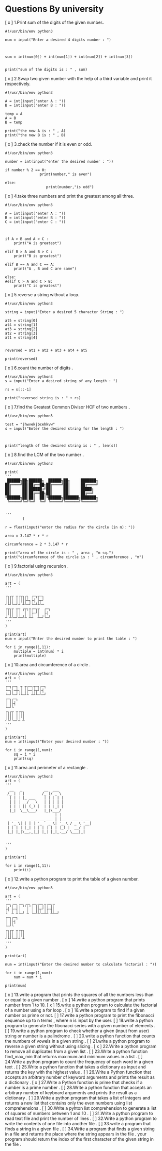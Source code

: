 

# Questions By university

[ x ] 1.Print sum of the digits of the given number..
```
#!/usr/bin/env python3

num = input("Enter a desired 4 digits number : ")



sum = int(num[0]) + int(num[1]) + int(num[2]) + int(num[3])


print("sum of the digits is : " , sum)

```
[ x ] 2.Swap two given number with the help of a third variable and print it respectively.
```
#!/usr/bin/env python3

A = int(input("enter A : "))
B = int(input("enter B : "))

temp = A
A = B 
B = temp

print("the new A is : " , A)
print("the new B is : " , B)

```
[ x ] 3.check the number if it is even or odd.
```
#!/usr/bin/env python3

number = int(input("enter the desired number : "))

if number % 2 == 0:
                print(number," is even")

else:
                   print(number,"is odd")

```
[ x ] 4.take three numbers and print the greatest among all three.
```
#!/usr/bin/env python3

A = int(input("enter A : "))
B = int(input("enter B : "))
C = int(input("enter C : "))



if A > B and A > C :
    print("A is greatest")

elif B > A and B > C :
    print("B is greatest")

elif B == A and C == A:
    print("A , B and C are same")

else:
#elif C > A and C > B:
    print("C is greatest")

```
[ x ] 5.reverse a string without a loop.
```
#!/usr/bin/env python3

string = input("Enter a desired 5 character String : ")

at5 = string[0]
at4 = string[1]
at3 = string[2]
at2 = string[3]
at1 = string[4]


reversed = at1 + at2 + at3 + at4 + at5

print(reversed)

```
[ x ] 6.count the number of digits .
```
#!/usr/bin/env python3
s = input("Enter a desired string of any length : ")

rs = s[::-1]

print("reversed string is : " + rs)

```
[ x ] 7.find the Greatest Common Divisor HCF of two numbers .
```
#!/usr/bin/env python3

test = "jhwvekjbcehkvw"
s = input("Enter the desired string for the length : ")



print("length of the desired string is : " , len(s))

```
[ x ] 8.find the LCM of the two number .
```
#!/usr/bin/env python3

print(
'''
 ██████╗██╗██████╗  ██████╗██╗     ███████╗
██╔════╝██║██╔══██╗██╔════╝██║     ██╔════╝
██║     ██║██████╔╝██║     ██║     █████╗  
██║     ██║██╔══██╗██║     ██║     ██╔══╝  
╚██████╗██║██║  ██║╚██████╗███████╗███████╗
 ╚═════╝╚═╝╚═╝  ╚═╝ ╚═════╝╚══════╝╚══════╝
                                           

'''
        )

r = float(input("enter the radius for the circle (in m): "))

area = 3.147 * r * r 

circumference = 2 * 3.147 * r 

print("area of the circle is : " , area , "m sq.")
print("circumference of the circle is : " , circumference , "m")

```
[ x ] 9.factorial using recursion .
```
#!/usr/bin/env python3

art = (
'''

┌┐┌┬ ┬┌┬┐┌┐ ┌─┐┬─┐   
││││ ││││├┴┐├┤ ├┬┘   
┘└┘└─┘┴ ┴└─┘└─┘┴└─   
┌┬┐┬ ┬┬ ┌┬┐┬┌─┐┬  ┌─┐
││││ ││  │ │├─┘│  ├┤ 
┴ ┴└─┘┴─┘┴ ┴┴  ┴─┘└─┘
'''
)

print(art)
num = input("Enter the desired number to print the table : ")

for i in range(1,11):
    multiple = int(num) * i
    print(multiple)

```
[ x ] 10.area and circumference of a circle .
```
#!/usr/bin/env python3
art = (
'''
┌─┐┌─┐ ┬ ┬┌─┐┬─┐┌─┐
└─┐│─┼┐│ │├─┤├┬┘├┤ 
└─┘└─┘└└─┘┴ ┴┴└─└─┘
┌─┐┌─┐             
│ │├┤              
└─┘└               
┌┐┌┬ ┬┌┬┐          
││││ ││││          
┘└┘└─┘┴ ┴
'''
)

print(art)
num = int(input("Enter your desired number : "))

for i in range(1,num):
    sq = i * i
    print(sq)

```
[ x ] 11.area and perimeter of a rectangle . 
```
#!/usr/bin/env python3
art = (
'''
  __   _          __  ___               
 /_ | | |        /_ |/ _ \              
  | | | |_ ___    | | | | |             
  | | | __/ _ \   | | | | |             
  | | | || (_) |  | | |_| |             
  |_|  \__\___/   |_|\___/              
                       | |              
  _ __  _   _ _ __ ___ | |__   ___ _ __ 
 | '_ \| | | | '_ ` _ \| '_ \ / _ \ '__|
 | | | | |_| | | | | | | |_) |  __/ |   
 |_| |_|\__,_|_| |_| |_|_.__/ \___|_|   
                                        

'''
)

print(art)

for i in range(1,11):
    print(i)
```
[ x ] 12.write a python program to print the table of a given number.
```
#!/usr/bin/env python3

art = (
'''
┌─┐┌─┐┌─┐┌┬┐┌─┐┬─┐┬┌─┐┬  
├┤ ├─┤│   │ │ │├┬┘│├─┤│  
└  ┴ ┴└─┘ ┴ └─┘┴└─┴┴ ┴┴─┘
┌─┐┌─┐                   
│ │├┤                    
└─┘└                     
┌┐┌┬ ┬┌┬┐                
││││ ││││                
┘└┘└─┘┴ ┴
'''
)

print(art)

num = int(input("Enter the desired number to calculate factorial : "))

for i in range(1,num):
    num = num * i

print(num)

```
[ x ] 13.write a program that prints the squares of all the numbers less than or equal to a given number .
[ x ] 14.write a python program that prints number from 1 to 10.
[ x ] 15.write a python program to calculate the factorial of a number using a for loop .
[ x ] 16.write a program to find if a given number os prime or not.
[  ] 17.write a python program to print the fibonacci sequence up to n terms , where n is input by the user.
[  ] 18.write a python program to generate the fibonacci series with a given number of elements .
[  ] 19.write a python program to check whether a given (input from user) string or number is a palindrome .
[  ] 20.write a python function that counts the numbers of vowels in a given string .
[  ] 21.write a python program to reverse a given string without using slicing .
[ x ] 22.Write a python program to remove all duplicates from a given list .
[  ] 23.Write a python function find_max_min that returns maximum and minimum values in a list .
[  ] 24.Write a python program to count the frequency of each word in a given text .
[  ] 25.Write a python function that takes a dictionary as input and returns the key with the highest value .
[  ] 26.Write a Python function that accepts an arbitrary number of keyword arguments and prints the result as a dictionary .
[ x ] 27.Write a Python function is prime that checks if a number is a prime number .
[  ] 28.Write a python function that accepts an arbitrary number of keyboard arguments and prints the result as a dictionary .
[  ] 29.Write a python program that takes a list of integers and returns a new list that contains only the even numbers using list comprehensions .
[  ] 30.Write a pyhton list comprehension to generate a list of squares of numbers between 1 and 10 .
[  ] 31.Write a python program to read text file and print the number of lines .
[  ] 32.Write a python program to write the contents of one file into another file .
[  ] 33.write a program that finds a string in a given file .
[  ] 34.Write a program that finds a given string in a file and returns the place where the string appears in the file . your program should return the index of the first character of the given string in the file .
